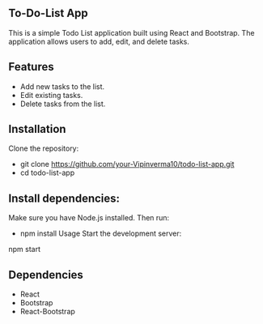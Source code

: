 ## To-Do-List App
This is a simple Todo List application built using React and Bootstrap. The application allows users to add, edit, and delete tasks.

## Features
- Add new tasks to the list.
- Edit existing tasks.
- Delete tasks from the list.

## Installation
Clone the repository:

- git clone https://github.com/your-Vipinverma10/todo-list-app.git
- cd todo-list-app

## Install dependencies:

Make sure you have Node.js installed. Then run:

- npm install
Usage
Start the development server:

npm start

## Dependencies
- React
- Bootstrap
- React-Bootstrap
